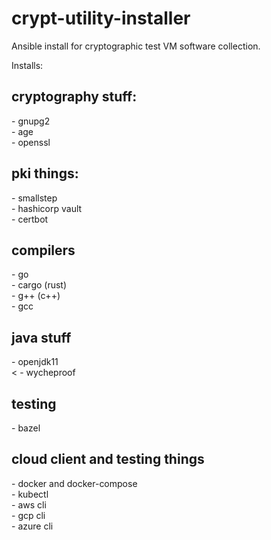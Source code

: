 # crypt-utility-installer

Ansible install for cryptographic test VM software collection.

Installs:

<h2>cryptography stuff:</h2>
- gnupg2</br>
- age</br>
- openssl</br>
<h2>pki things:</h2>
- smallstep</br>
- hashicorp vault</br>
- certbot</br>
<h2>compilers</h2>
- go</br>
- cargo (rust)</br>
- g++ (c++)</br>
- gcc</br>
<h2>java stuff</h2>
- openjdk11</br><
- wycheproof</br>
<h2>testing</h2>
- bazel
<h2>cloud client and testing things</h2>
- docker and docker-compose</br>
- kubectl</br>
- aws cli</br>
- gcp cli</br>
- azure cli</br>
